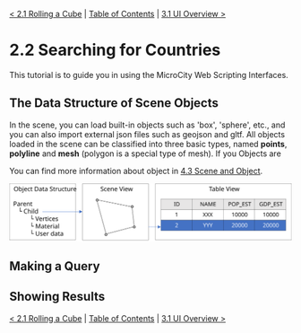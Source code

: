 [< 2.1 Rolling a Cube](2.1_rolling_a_cube.md) | [Table of Contents](readme.md) | [3.1 UI Overview >](3.1_ui_overview.md)

# 2.2 Searching for Countries
This tutorial is to guide you in using the MicroCity Web Scripting Interfaces. 

## The Data Structure of Scene Objects
In the scene, you can load built-in objects such as 'box', 'sphere', etc., and you can also import external json files such as geojson and gltf. All objects loaded in the scene can be classified into three basic types, named **points**, **polyline** and **mesh** (polygon is a special type of mesh). If you Objects are 

You can find more information about object in [4.3 Scene and Object](4.3_scene_and_object.md). 

![data structure](./img/data_structure.svg)

## Making a Query

## Showing Results


[< 2.1 Rolling a Cube](2.1_rolling_a_cube.md) | [Table of Contents](readme.md) | [3.1 UI Overview >](3.1_ui_overview.md)